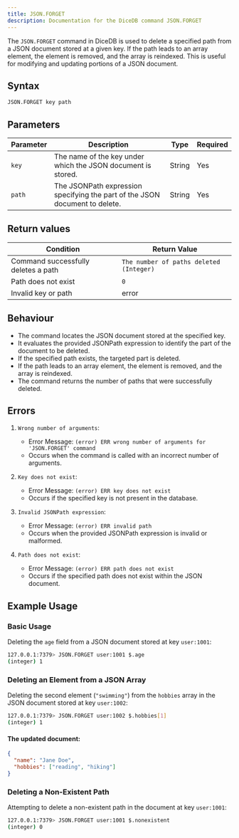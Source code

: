 ```yaml
---
title: JSON.FORGET
description: Documentation for the DiceDB command JSON.FORGET
---
```


The `JSON.FORGET` command in DiceDB is used to delete a specified path from a JSON document stored at a given key. If the path leads to an array element, the element is removed, and the array is reindexed. This is useful for modifying and updating portions of a JSON document.

## Syntax

```bash
JSON.FORGET key path
```

## Parameters

| Parameter | Description                                                                 | Type   | Required |
| --------- | --------------------------------------------------------------------------- | ------ | -------- |
| `key`     | The name of the key under which the JSON document is stored.                | String | Yes      |
| `path`    | The JSONPath expression specifying the part of the JSON document to delete. | String | Yes      |

## Return values

| Condition                           | Return Value                            |
| ----------------------------------- | --------------------------------------- |
| Command successfully deletes a path | `The number of paths deleted (Integer)` |
| Path does not exist                 | `0`                                     |
| Invalid key or path                 | error                                   |

## Behaviour

- The command locates the JSON document stored at the specified key.
- It evaluates the provided JSONPath expression to identify the part of the document to be deleted.
- If the specified path exists, the targeted part is deleted.
- If the path leads to an array element, the element is removed, and the array is reindexed.
- The command returns the number of paths that were successfully deleted.

## Errors

1. `Wrong number of arguments`:

   - Error Message: `(error) ERR wrong number of arguments for 'JSON.FORGET' command`
   - Occurs when the command is called with an incorrect number of arguments.

2. `Key does not exist`:

   - Error Message: `(error) ERR key does not exist`
   - Occurs if the specified key is not present in the database.

3. `Invalid JSONPath expression`:

   - Error Message: `(error) ERR invalid path`
   - Occurs when the provided JSONPath expression is invalid or malformed.

4. `Path does not exist`:

   - Error Message: `(error) ERR path does not exist`
   - Occurs if the specified path does not exist within the JSON document.

## Example Usage

### Basic Usage

Deleting the `age` field from a JSON document stored at key `user:1001`:

```bash
127.0.0.1:7379> JSON.FORGET user:1001 $.age
(integer) 1
```

### Deleting an Element from a JSON Array

Deleting the second element (`"swimming"`) from the `hobbies` array in the JSON document stored at key `user:1002`:

```bash
127.0.0.1:7379> JSON.FORGET user:1002 $.hobbies[1]
(integer) 1
```

#### The updated document:

```json
{
  "name": "Jane Doe",
  "hobbies": ["reading", "hiking"]
}
```

### Deleting a Non-Existent Path

Attempting to delete a non-existent path in the document at key `user:1001`:

```bash
127.0.0.1:7379> JSON.FORGET user:1001 $.nonexistent
(integer) 0
```
